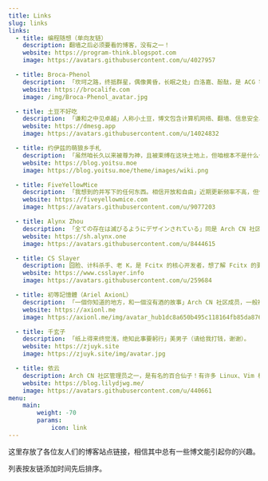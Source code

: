 ```yaml
---
title: Links
slug: links
links:
  - title: 编程随想（单向友链）
    description: 翻墙之后必须要看的博客，没有之一！
    website: https://program-think.blogspot.com
    image: https://avatars.githubusercontent.com/u/4027957

  - title: Broca-Phenol
    description: 「坎坷之路，终抵群星，偶像黄昏，长眠之处」白洛嘉、酚酞，是 ACG 宅，也是哲学、社会学、语言学等人文/社会学科爱好者，博客主要包含书摘、随想以及翻译，也有不少生活相关的文章，数量很多。
    website: https://brocalife.com
    image: /img/Broca-Phenol_avatar.jpg

  - title: 土豆不好吃
    description: 「谦和之中见卓越」人称小土豆，博文包含计算机网络、翻墙、信息安全、运维等内容，维护了一个开源的人人影视站点。
    website: https://dmesg.app
    image: https://avatars.githubusercontent.com/u/14024832

  - title: 约伊兹的萌狼乡手札
    description: 「虽然咱长久以来被尊为神，且被束缚在这块土地上，但咱根本不是什么伟大的神。咱就是咱。咱是赫萝」简称萌狼，写了很多与 Arch Linux、个人隐私相关的博文，是坚定的自由软件支持者。
    website: https://blog.yoitsu.moe
    image: https://blog.yoitsu.moe/theme/images/wiki.png

  - title: FiveYellowMice
    description: 「我想到的并写下的任何东西。相信开放和自由」近期更新频率不高，但依然充满了可爱的气息。
    website: https://fiveyellowmice.com
    image: https://avatars.githubusercontent.com/u/9077203

  - title: Alynx Zhou
    description: 「全ての存在は滅びるようにデザインされている」同是 Arch CN 社区成员，由于使用 Gnome 而遭到迫害（笑）。
    website: https://sh.alynx.one
    image: https://avatars.githubusercontent.com/u/8444615

  - title: CS Slayer
    description: 囧脸、计科杀手、老 K，是 Fcitx 的核心开发者，想了解 Fcitx 的更多信息当然要看他的博客。
    website: https://www.csslayer.info
    image: https://avatars.githubusercontent.com/u/259684

  - title: 初等記憶體（Ariel AxionL）
    description: 「一個你知道的地方，和一個沒有酒的故事」Arch CN 社区成员，一般被称为艾雨寒老师，一个文艺青年。
    website: https://axionl.me
    image: https://axionl.me/img/avatar_hub1dc8a650b495c118164fb85da876e1e_643833_300x0_resize_q75_box.jpg

  - title: 千玄子
    description: 「纸上得来终觉浅，绝知此事要躬行」美男子（请给我打钱，谢谢）。
    website: https://zjuyk.site
    image: https://zjuyk.site/img/avatar.jpg

  - title: 依云
    description: Arch CN 社区管理员之一，是有名的百合仙子！有许多 Linux、Vim 相关的博文。
    website: https://blog.lilydjwg.me/
    image: https://avatars.githubusercontent.com/u/440661
menu:
    main:
        weight: -70
        params:
            icon: link
---
```


这里存放了各位友人们的博客站点链接，相信其中总有一些博文能引起你的兴趣。

列表按友链添加时间先后排序。
